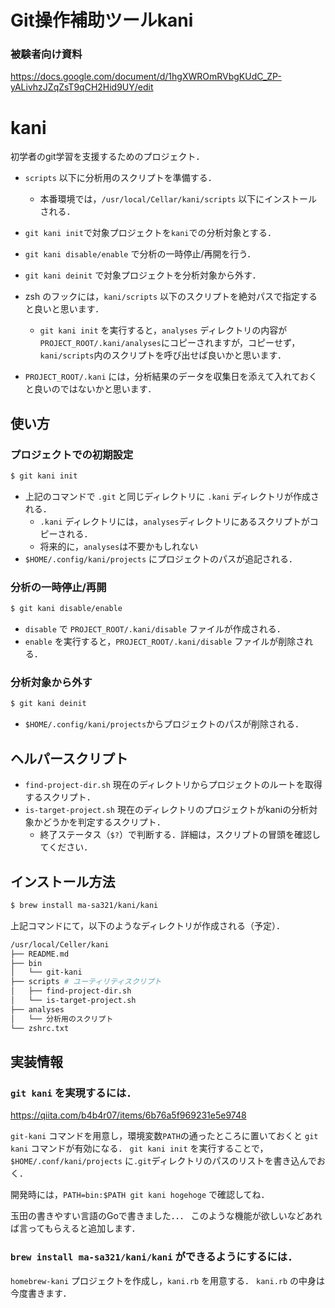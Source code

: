 # Git操作補助ツールkani

### 被験者向け資料
https://docs.google.com/document/d/1hgXWROmRVbgKUdC_ZP-yALivhzJZqZsT9qCH2Hid9UY/edit

# kani

初学者のgit学習を支援するためのプロジェクト．


* `scripts` 以下に分析用のスクリプトを準備する．
    * 本番環境では，`/usr/local/Cellar/kani/scripts` 以下にインストールされる．
* `git kani init`で対象プロジェクトを`kani`での分析対象とする．
* `git kani disable/enable` で分析の一時停止/再開を行う．
* `git kani deinit` で対象プロジェクトを分析対象から外す．

* zsh のフックには，`kani/scripts` 以下のスクリプトを絶対パスで指定すると良いと思います．
    * `git kani init` を実行すると，`analyses` ディレクトリの内容が `PROJECT_ROOT/.kani/analyses`にコピーされますが，コピーせず，`kani/scripts`内のスクリプトを呼び出せば良いかと思います．

* `PROJECT_ROOT/.kani` には，分析結果のデータを収集日を添えて入れておくと良いのではないかと思います．

## 使い方

### プロジェクトでの初期設定

```sh
$ git kani init
```

* 上記のコマンドで `.git` と同じディレクトリに `.kani` ディレクトリが作成される．
    * `.kani` ディレクトリには，`analyses`ディレクトリにあるスクリプトがコピーされる．
    * 将来的に，`analyses`は不要かもしれない
* `$HOME/.config/kani/projects` にプロジェクトのパスが追記される．

### 分析の一時停止/再開

```sh
$ git kani disable/enable
```

* `disable` で `PROJECT_ROOT/.kani/disable` ファイルが作成される．
* `enable` を実行すると，`PROJECT_ROOT/.kani/disable` ファイルが削除される．

### 分析対象から外す

```sh
$ git kani deinit
```

* `$HOME/.config/kani/projects`からプロジェクトのパスが削除される．

## ヘルパースクリプト

* `find-project-dir.sh` 現在のディレクトリからプロジェクトのルートを取得するスクリプト．
* `is-target-project.sh` 現在のディレクトリのプロジェクトがkaniの分析対象かどうかを判定するスクリプト．
    * 終了ステータス（`$?`）で判断する．詳細は，スクリプトの冒頭を確認してください．

## インストール方法

```sh
$ brew install ma-sa321/kani/kani
```

上記コマンドにて，以下のようなディレクトリが作成される（予定）．

```sh
/usr/local/Celler/kani
├── README.md
├── bin
│   └── git-kani
├── scripts # ユーティリティスクリプト
│   ├── find-project-dir.sh
│   └── is-target-project.sh
├── analyses
│   └── 分析用のスクリプト
└── zshrc.txt
```

## 実装情報

### `git kani` を実現するには．

https://qiita.com/b4b4r07/items/6b76a5f969231e5e9748

`git-kani` コマンドを用意し，環境変数`PATH`の通ったところに置いておくと `git kani` コマンドが有効になる．
`git kani init` を実行することで，`$HOME/.conf/kani/projects` に`.git`ディレクトリのパスのリストを書き込んでおく．

開発時には，`PATH=bin:$PATH git kani hogehoge` で確認してね．

玉田の書きやすい言語のGoで書きました．．．
このような機能が欲しいなどあれば言ってもらえると追加します．

### `brew install ma-sa321/kani/kani` ができるようにするには．

`homebrew-kani` プロジェクトを作成し，`kani.rb` を用意する．
`kani.rb` の中身は今度書きます．
